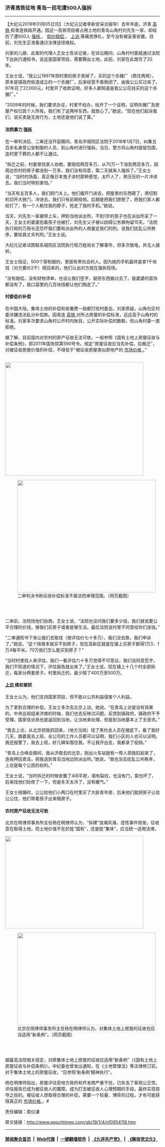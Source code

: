 ### 济青高铁征地 青岛一民宅遭500人强拆
------------------------

<p>
 【大纪元2019年01月05日讯】（大纪元记者李新安采访报导）去年年底，济青
 <a href="http://www.epochtimes.com/gb/tag/%E9%AB%98%E9%93%81.html">
  高铁
 </a>
 和青连铁路开通。因这一高铁项目被占用土地的青岛山角村刘先生一家，却经历了遭500人
 <a href="http://www.epochtimes.com/gb/tag/%E5%BC%BA%E6%8B%86.html">
  强拆
 </a>
 、
 <a href="http://www.epochtimes.com/gb/tag/%E4%BD%8E%E4%BB%B7%E8%B5%94%E5%81%BF.html">
  低价赔偿
 </a>
 、
 <a href="http://www.epochtimes.com/gb/tag/%E4%B8%8A%E8%AE%BF.html">
  上访
 </a>
 等痛苦挣扎，至今没有被妥善安置。目前，刘先生正准备通过法律途径维权。
</p>
<p>
 刘家的儿媳、此案的代理人王女士告诉记者，在诉讼期间，山角村村委就通过法院下达执行通知书，说这是国家项目，需要腾出土地。此前，刘家在此居住了20年。
</p>
<p>
 王女士说，“我公公1997年把村里的房子卖掉了，买的这个杀猪厂（商住两用），原本是镇政府街道成立的一个杀猪厂，后来经营不善倒闭了，由我公公买过来了。97年花了27,000元，村里开了收款证明，好多人都知道是我公公花钱买的这个杀猪厂。”
</p>
<p>
 “2009年的时候，我们要求办证，村里不给办，给开了一个证明，证明杀猪厂及房屋产权归其个人所有。我们有了这两样东西，就放心了。”她说，“现在他们起诉我们，说买卖是无效行为，土地还是他们说了算。”
</p>
<h4>
 法院暴力
 <a href="http://www.epochtimes.com/gb/tag/%E5%BC%BA%E6%8B%86.html">
  强拆
 </a>
</h4>
<p>
 在一审判决后、二审还没开庭期间，青岛市城阳区法院于2018年1月7日，纠集五百余名身穿公安制服的人员，到山角村进行强拆。当日，警方将山角村层层包围，连村里下葬的人都不让通过。
</p>
<p>
 “拆迁之前，村委曾找家人协商，要赔偿两百多万，从70万一下涨到两百多万，因周边农村的房子都涨到一万多，我们没有同意，第二天就来人强拆了。”王女士说，“当时的场面，真正像日本鬼子进村那种感觉，太吓人了，黑压压的一片冲进去，我们当时特别害怕。”
</p>
<p>
 “当天有五百多人，我们把门关上。他们撬开门进去，把屋里的东西砸了，用切割机切开大铁门，冲进去，我们只有前期视频。后期是把我们摁倒了，把我们家人都给打了，有一个人勒住我的脖子，抢走了我的手机。”她说。
</p>
<p>
 当天，刘先生一家被带上车，押到当地派出所，不到1岁的孩子也在派出所呆了一天，王女士的婆婆抱着孩子也被打，刘先生父子被以妨碍公务罪拘留15天。“法院执行局的万局长还恐吓我们要和派出所的人商量定我们的刑，说我们扰乱公共秩序，要给我丈夫判刑。”王女士说。
</p>
<p>
 大纪元记者试图联系城阳区法院执行局万姓局长了解事件，但多次致电，并无人接听。
</p>
<p>
 王女士指证，500个穿制服的，里面有黑社会的人。因为她的手机最终是拿1千块钱（对方要价2千）赎回来的，他们认出对方就在强拆现场。
</p>
<p>
 “没有赔偿，没有财物清单，也没让我们签字，就把东西搬过去了。我婆婆的首饰都没有了，我口袋里的几百块钱都让他们掏走了。”
</p>
<h4>
 村委低价补偿
</h4>
<p>
 在中国大陆，集体土地的补偿和安置费一般都打给村委会。刘家质疑，山角社区村委涉嫌违法私分补偿款。因青连
 <a href="http://www.epochtimes.com/gb/tag/%E9%AB%98%E9%93%81.html">
  高铁
 </a>
 对所占房屋的补偿标准，远远高于山角村的标准。刘家多次要求山角村公开村内账目，公开实际补偿的数额，但山角村委一直拒绝。
</p>
<p>
 据了解，目前国内对农村的房产征收无法可依，一般参照《国有土地上房屋征收与补偿条例》，即2011年国务院第590号令。规定“房屋征收应当先补偿、后搬迁”，对被征收房屋价值的补偿，不得低于“被征收房屋类似房地产的
 <a href="http://www.epochtimes.com/gb/tag/%E5%B8%82%E5%9C%BA%E4%BB%B7%E6%A0%BC.html">
  市场价格
 </a>
 。”
</p>
<p>
 <a href="http://i.epochtimes.com/assets/uploads/2019/01/123_meitu_5.jpg">
  <br/>
 </a>
 <a href="http://i.epochtimes.com/assets/uploads/2019/01/123_meitu_5.jpg">
  <img alt="" class="aligncenter wp-image-10954258 size-medium" height="368" src="http://i.epochtimes.com/assets/uploads/2019/01/123_meitu_5-450x368.jpg" width="450"/>
 </a>
</p>
<figure class="wp-caption aligncenter" id="attachment_10954263" style="width: 450px">
 <a href="http://i.epochtimes.com/assets/uploads/2019/01/1234_meitu_1.jpg">
  <img alt="" class="wp-image-10954263 size-medium" height="365" src="http://i.epochtimes.com/assets/uploads/2019/01/1234_meitu_1-450x365.jpg" width="450"/>
 </a>
 <br/><figcaption class="wp-caption-text">
  二审判决书称征收补偿标准不属法院审理范围。（网页截图）
 </figcaption><br/>
</figure><br/>
<p>
 二审前，法院找他们协商。王女士说，“法院也没问我们要多少钱，我们就说要公平合理的价钱，够我们买房子或者是够生活。最后法院说村里不同意给你们涨钱。”
</p>
<p>
 “二审通知书下来让我们去取钱（按评估价七十多万），我们没去取，我们申诉了。”她说，“这个钱根本就买不到房子，现在高新区就是在镇上买房子都得1万3、1万4每平米。70万我们怎么能买到房子？”
</p>
<p>
 “当时村里找人来评估，我们一看评估六十多万觉得不可思议，我们没同意签字，我们不知道的情况下，评估报告就出来了。”王女士说，现在镇上十几个村全部拆迁，每家分两套房子。村里拆迁的，最少赔了400万至500万。
</p>
<h4>
 <a href="http://www.epochtimes.com/gb/tag/%E4%B8%8A%E8%AE%BF.html">
  上访
 </a>
 维权被抓
</h4>
<p>
 王女士认为，他们支持国家项目，但不能以公共利益侵害个人利益。
</p>
<p>
 为了拿到合理的补偿，王女士多次去北京上访。她说，“在青岛上访是没有效果的，中央巡视组来济南的时候，我们也去反映过问题，反馈到镇政府，镇政府不予受理。国家信访局也是返回到当地，让当地来处理，但是到当地基本上了无音讯。”
</p>
<p>
 “我去上访，从北京把我抓回来，（地方当局）找了黑社会人员在楼底下，看了我好几天，跟着我去上班，全公司的工作人员都可以证明，我们小区的人也可以证明。我还报警了，我去上班，好几辆车围住我，不让我开出去，我都录了视频。”
</p>
<p>
 “青岛上合峰会期间，我从济南去的北京，刚出火车站就有一帮人把我扣起来了，连夜押回青岛，把我送到青岛当地边防派出所。”她说，“我也没去扰乱公共秩序，上访是每个公民的权利。”
</p>
<p>
 王女士说，“当时拆迁的时候安置了4间平房，墙有裂纹，也没有门，窗也坏了，后来找他们给修了一下，但是冬天太冷了，没有暖气。”
</p>
<p>
 王女士结婚时，公公给他们小两口在村里买了大龄青年房，后来他们就把房子让给公公住，他们带着孩子出来租房子。
</p>
<h4>
 农村房产征收无法可依
</h4>
<p>
 北京在明律师事务所主任杨在明律师认为，“拆建”浪潮风涌，恶性事件频发。征收意在取得土地，而土地价值不在於姓“国有”，还是姓“集体”，应当统一适用法律。
</p>
<p>
 <a href="http://i.epochtimes.com/assets/uploads/2019/01/11-1.jpg">
  <img alt="" class="aligncenter wp-image-10954229 size-medium" height="300" src="http://i.epochtimes.com/assets/uploads/2019/01/11-1-450x300.jpg" width="450"/>
  <br/>
 </a>
</p>
<figure class="wp-caption aligncenter" id="attachment_10954231" style="width: 450px">
 <a href="http://i.epochtimes.com/assets/uploads/2019/01/Q2_meitu_3.jpg">
  <img alt="" class="wp-image-10954231 size-medium" height="300" src="http://i.epochtimes.com/assets/uploads/2019/01/Q2_meitu_3-450x300.jpg" width="450"/>
 </a>
 <br/><figcaption class="wp-caption-text">
  北京在明律师事务所主任杨在明律师认为，对集体土地上房屋的征收也应当适用“新条例”。（网页截图）
 </figcaption><br/>
</figure><br/>
<p>
 据最高法院相关规定，对原集体土地上房屋的征收应适用“新条例”（《国有土地上房屋征收与补偿条例》）。中纪委也曾发出通知，在《土地管理法》等法律修订前，对于集体土地上的房屋征收，“应参照‘新条例’精神执行”。
</p>
<p>
 杨在明律师指出，房屋评估受地方政府和开发商严重干扰，已失去了客观公正性。评估报告已成为被征收人的魔障，成为打击被征收人心理预期的手段，最终实现掠夺之目的。被征收人想取得合理的补偿，需要一个较量、博弈的过程，才有可能获得真正的
 <a href="http://www.epochtimes.com/gb/tag/%E5%B8%82%E5%9C%BA%E4%BB%B7%E6%A0%BC.html">
  市场价格
 </a>
 。#
</p>
<p>
 责任编辑：周仪谦
</p>

原文链接：http://www.epochtimes.com/gb/19/1/4/n10954118.htm


------------------------
#### [禁闻聚合首页](https://github.com/gfw-breaker/banned-news/blob/master/README.md) &nbsp;|&nbsp; [Web代理](https://github.com/gfw-breaker/open-proxy/blob/master/README.md) &nbsp;|&nbsp; [一键翻墙软件](https://github.com/gfw-breaker/nogfw/blob/master/README.md) &nbsp;|&nbsp; [《九评共产党》](https://github.com/gfw-breaker/9ping.md/blob/master/README.md#九评之一评共产党是什么) &nbsp;|&nbsp; [《解体党文化》](https://github.com/gfw-breaker/jtdwh.md/blob/master/README.md#绪论)